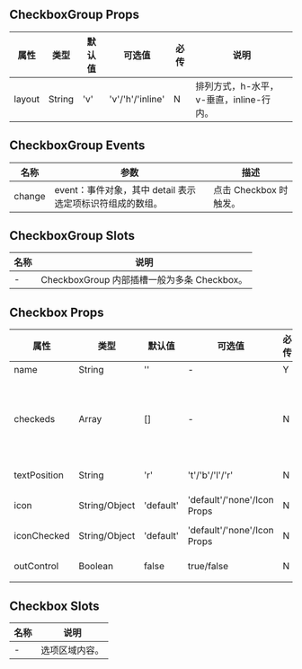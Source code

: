 ## CheckboxGroup Props

| 属性     | 类型     | 默认值 | 可选值              | 必传  | 说明                        |
|--------|--------|-----|------------------|-----|---------------------------|
| layout | String | 'v' | 'v'/'h'/'inline' | N   | 排列方式，h-水平，v-垂直，inline-行内。 |

## CheckboxGroup Events

| 名称     | 参数                                  | 描述               |
|--------|-------------------------------------|------------------|
| change | event：事件对象，其中 detail 表示选定项标识符组成的数组。 | 点击 Checkbox 时触发。 |

## CheckboxGroup Slots

| 名称  | 说明                                |
|-----|-----------------------------------|
| -   | CheckboxGroup 内部插槽一般为多条 Checkbox。 |

## Checkbox Props

| 属性           | 类型            | 默认值       | 可选值                         | 必传  | 说明                                         |
|--------------|---------------|-----------|-----------------------------|-----|--------------------------------------------|
| name         | String        | ''        | -                           | Y   | 标识符。                                       |
| checkeds     | Array         | []        | -                           | N   | Checkbox 所在的 CheckboxGroup 内所有选定项标识符组成的数组。 |
| textPosition | String        | 'r'       | 't'/'b'/'l'/'r'             | N   | 选项内容区域位置。                                  |
| icon         | String/Object | 'default' | 'default'/'none'/Icon Props | N   | 未选中选项图标区域内容。                               |
| iconChecked  | String/Object | 'default' | 'default'/'none'/Icon Props | N   | 选中选项图标区域内容。                                |
| outControl   | Boolean       | false     | true/false                  | N   | 选中状态是否由外部控制。                               |

## Checkbox Slots

| 名称  | 说明      |
|-----|---------|
| -   | 选项区域内容。 |
